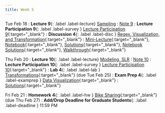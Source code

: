 ```yaml
---
title: Week 5
---
```


Tue Feb 18
: **Lecture 9**{: .label .label-lecture} [Sampling](lecture/lec09)
    : [Note 9](https://ds100.org/course-notes/sampling/sampling.html)
: **Lecture Participation 9**{: .label .label-survey } [Lecture Participation 9](https://app.sli.do/event/cCWGmvZ1REyZYbjHg6X4AK){:target="_blank"}
: **Discussion 4**{: .label .label-disc } [Regex, Visualization, and Transformation](https://drive.google.com/file/d/17qU-mPNc3Bw6c3spPmTptMu4w2iRQVJh/view?usp=sharing){:target="_blank"}
    : [Mini-Lecture](https://youtu.be/r7lxybfJK5c){:target="_blank"}, 
    [Notebook](https://data100.datahub.berkeley.edu/hub/user-redirect/git-pull?repo=https%3A%2F%2Fgithub.com%2FDS-100%2Fsp25-student&branch=main&urlpath=lab%2Ftree%2Fsp25-student%2Fdisc%2Fdisc04%2Fdisc04_coding_exercises-blank.ipynb){:target="_blank"},
    [Solutions](https://drive.google.com/file/d/1b0Q3MOGFEjnwr9pkCyAEOAmZB0JLFZnO/view?usp=sharing){:target="_blank"},
    [Notebook Solutions](https://data100.datahub.berkeley.edu/hub/user-redirect/git-pull?repo=https%3A%2F%2Fgithub.com%2FDS-100%2Fsp25-student&branch=main&urlpath=tree%2Fsp25-student%2Fdisc%2Fdisc04%2Fdisc04_coding_exercises_gsi.ipynb){:target="_blank"},
    [Walkthrough](https://youtu.be/jlvkz8Y-zSQ){:target="_blank"}

Thu Feb 20
: **Lecture 10**{: .label .label-lecture} [Modeling, SLR](lecture/lec10)
    : [Note 10](https://ds100.org/course-notes/modeling_slr/modeling_slr.html)
: **Lecture Participation 10**{: .label .label-survey } [Lecture Participation 10](https://app.sli.do/event/p8uLhSCrwG3NZZmp1tF7tD){:target="_blank"}
: **Lab 4**{: .label .label-lab } [Transformations](https://data100.datahub.berkeley.edu/hub/user-redirect/git-pull?repo=https%3A%2F%2Fgithub.com%2FDS-100%2Fsp25-student&urlpath=lab%2Ftree%2Fsp25-student%2Flab%2Flab04%2Flab04.ipynb&branch=main){:target="_blank"} (due Tue Feb 25)
: **Exam Prep 4**{: .label .label-examprep } [Data Visualization](https://drive.google.com/file/d/13DZHVg6_r2ypk-nouYRpKcCgngoiuzAt/view?usp=sharing){:target="_blank"}
    : [Solutions](https://drive.google.com/file/d/1k2aXbkcPM-sndQqgdXucYpp13JUUDCyr/view?usp=sharing){:target="_blank"}

Fri Feb 21
: **Homework 4**{: .label .label-hw } [Bike Sharing](https://data100.datahub.berkeley.edu/hub/user-redirect/git-pull?repo=https%3A%2F%2Fgithub.com%2FDS-100%2Fsp25-student&urlpath=lab%2Ftree%2Fsp25-student%2Fhw%2Fhw04%2Fhw04.ipynb&branch=main){:target="_blank"} (due Thu Feb 27)
: **Add/Drop Deadline for Graduate Students**{: .label .label-deadline } 11:59 PM